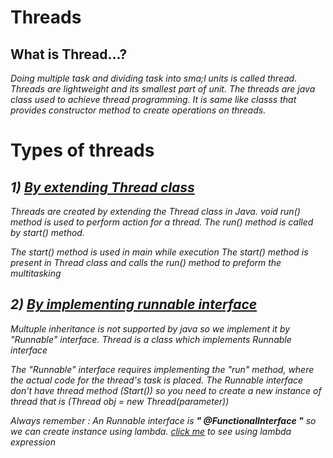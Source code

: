 # Threads
## What is Thread...?
*Doing multiple task and dividing task into sma;l units is called thread.*
*Threads are lightweight and its smallest part of unit.*
*The threads are java class used to achieve thread programming.*
*It is same like classs that provides constructor method to create operations on threads.*



# Types of threads
## *1) [By extending Thread class](https://github.com/ruturajjadhav07/Java/blob/main/Java%20Core/Thread/Thread1.java)*
*Threads are created by extending the Thread class in Java.*
*void run() method is used to perform action for a thread.*
*The run() method is called by start() method.*

*The start() method is used in main while execution*
*The start() method is present in Thread class and calls the run() method to preform the multitasking*


## *2) [By implementing runnable interface](https://github.com/ruturajjadhav07/Java/blob/main/Java%20Core/Thread/Thread2.java)*
*Multuple inheritance is not supported by java so we implement it by "Runnable" interface.*
*Thread is a class which implements Runnable interface*

*The "Runnable" interface requires implementing the "run" method, where the actual code for the thread's task is placed.*
*The Runnable interface don't have thread method (Start()) so you need to create a new instance of thread that is (Thread obj = new Thread(parameter))*

*Always remember : An Runnable interface is   **" @FunctionalInterface "**   so we can create instance using lambda. [click me](https://github.com/ruturajjadhav07/Java/blob/main/Java%20Core/Thread/lambda.java) to see using lambda expression*

